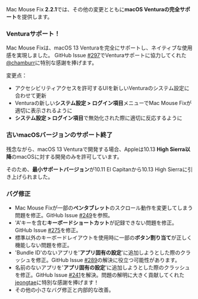 Mac Mouse Fix **2.2.1**では、その他の変更とともに**macOS Venturaの完全サポート**を提供します。

### Venturaサポート！
Mac Mouse Fixは、macOS 13 Venturaを完全にサポートし、ネイティブな使用感を実現しました。
GitHub Issue [#297](https://github.com/noah-nuebling/mac-mouse-fix/issues/297)でVenturaサポートに協力してくれた[@chamburr](https://github.com/chamburr)に特別な感謝を捧げます。

変更点：

- アクセシビリティアクセスを許可するUIを新しいVenturaのシステム設定に合わせて更新
- Venturaの新しい**システム設定 > ログイン項目**メニューでMac Mouse Fixが適切に表示されるように
- **システム設定 > ログイン項目**で無効化された際に適切に反応するように

### 古いmacOSバージョンのサポート終了

残念ながら、macOS 13 Venturaで開発する場合、Appleは10.13 **High Sierra以降**のmacOSに対する開発のみを許可しています。

そのため、**最小サポートバージョン**が10.11 El Capitanから10.13 High Sierraに引き上げられました。

### バグ修正

- Mac Mouse Fixが一部の**ペンタブレット**のスクロール動作を変更してしまう問題を修正。GitHub Issue [#249](https://github.com/noah-nuebling/mac-mouse-fix/issues/249)を参照。
- 'A'キーを含む**キーボードショートカット**が記録できない問題を修正。GitHub Issue [#275](https://github.com/noah-nuebling/mac-mouse-fix/issues/275)を修正。
- 標準以外のキーボードレイアウトを使用時に一部の**ボタン割り当て**が正しく機能しない問題を修正。
- 'Bundle ID'のないアプリを'**アプリ固有の設定**'に追加しようとした際のクラッシュを修正。GitHub Issue [#289](https://github.com/noah-nuebling/mac-mouse-fix/issues/289)の解決に役立つ可能性があります。
- 名前のないアプリを'**アプリ固有の設定**'に追加しようとした際のクラッシュを修正。GitHub Issue [#241](https://github.com/noah-nuebling/mac-mouse-fix/issues/241)を解決。問題の解明に大きく貢献してくれた[jeongtae](https://github.com/jeongtae)に特別な感謝を捧げます！
- その他の小さなバグ修正と内部的な改善。